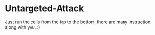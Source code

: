 # Untargeted-Attack

Just run the cells from the top to the bottom, there are many instruction along with you. :)

